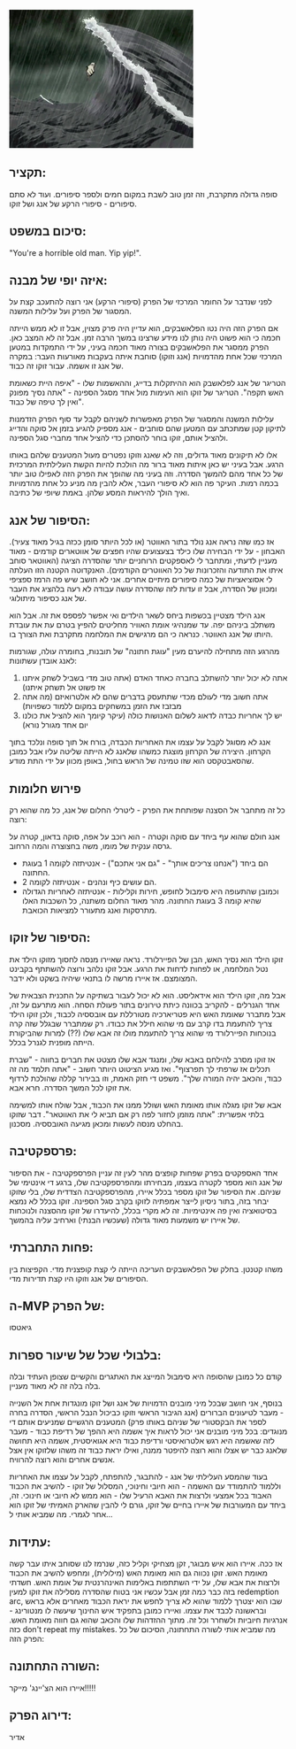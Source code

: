 ![](images/112.png "112")
## תקציר:
סופה גדולה מתקרבת, וזה זמן טוב לשבת במקום חמים ולספר סיפורים. ועוד לא סתם סיפורים - סיפורי הרקע של אנג ושל זוקו.

## סיכום במשפט:
"You're a horrible old man. Yip yip!".

## איזה יופי של מבנה:
לפני שנדבר על החומר המרכזי של הפרק (סיפורי הרקע) אני רוצה להתעכב קצת על המסגור של הפרק ועל עלילות המשנה.

אם הפרק הזה היה נטו הפלאשבקים, הוא עדיין היה פרק מצוין, אבל זו לא ממש הייתה חכמה כי הוא פשוט היה נותן לנו מידע שרצינו במשך הרבה זמן. אבל זה לא המצב כאן. הפרק ממסגר את הפלאשבקים בצורה מאוד חכמה בעיני, על ידי התמקדות במטען המרכזי שכל אחת מהדמויות (אנג וזוקו) סוחבת איתה בעקבות מאורעות העבר: במקרה של אנג זו אשמה. עבור זוקו זה כבוד.

הטריגר של אנג לפלאשבק הוא ההיתקלות בדייג, וההאשמות שלו - "איפה היית כשאומת האש תקפה". הטריגר של זוקו הוא העימות מול אחד מסגל הספינה - "אתה נסיך מפונק ואין לך טיפה של כבוד".

עלילות המשנה והמסגור של הפרק מאפשרות לשניהם לקבל עד סוף הפרק הזדמנות לתיקון קטן שמתכתב עם המטען שהם סוחבים - אנג מספיק להגיע בזמן אל סוקה והדייג ולהציל אותם, זוקו בוחר להסתכן כדי להציל אחד מחברי סגל הספינה.

אלו לא תיקונים מאוד גדולים, וזה לא שאנג וזוקו נפטרים מעול המטענים שלהם באותו הרגע. אבל בעיני יש כאן איתות מאוד ברור מה הולכת להיות הקשת העלילתית המרכזית של כל אחד מהם להמשך הסדרה. וזה בעיני מה שהופך את הפרק הזה לאפילו טוב יותר בכמה רמות. העיקר פה הוא לא סיפורי העבר, אלא להבין מה מניע כל אחת מהדמויות ואיך הולך להיראות המסע שלהן.
באמת שיופי של כתיבה.
## הסיפור של אנג:
אז כמו שזה נראה אנג נולד בתור האווטר (או לכל היותר סומן ככזה בגיל מאוד צעיר). האבחון - על ידי הבחירה שלו כילד בצעצועים שהיו חפצים של אווטארים קודמים - מאוד מעניין לדעתי, ומתחבר לי לאספקטים הרוחניים יותר שהסדרה הציגה (האווטאר סוחב איתו את התודעה והזכרונות של כל האווטרים הקודמים). האנקדוטה הקטנה הזו העלתה לי אסוציאציות של כמה סיפורים מיתיים אחרים. אני לא חושב שיש פה הרמז ספציפי ומכוון של הסדרה, אבל זו עדות לזה שהסדרה עושה עבודה לא רעה בלהציג את העבר של אנג כסיפור מיתולוגי.

אנג הילד מצטיין בכשפות ביחס לשאר הילדים ואי אפשר לפספס את זה. אבל הוא משתלב ביניהם יפה. עד שמנהיגי אומת האוויר מחליטים להפיץ בטרם עת את עובדת היותו של אנג האווטר. כנראה כי הם מרגישים את המלחמה מתקרבת ואת הצורך בו.

מהרגע הזה מתחילה להיערם מעין "עוגת חתונה" של תובנות, בחומרה עולה, שגורמות לאנג אובדן עשתונות: 
1. אתה לא יכול יותר להשתלב בחברה כאחד האדם (אתה טוב מדי בשביל לשחק איתנו אז פשוט אל תשחק איתנו)
2. אתה חשוב מדי לעולם מכדי שתתעסק בדברים שהם לא אלטרואיזם (מה אתה מבזבז את הזמן במשחקים במקום ללמוד כשפויות)
3. יש לך אחריות כבדה לדאוג לשלום האנושות כולה (עיקר קיומך הוא להציל את כולנו יום אחד מגורל נורא)

אנג לא מסוגל לקבל על עצמו את האחריות הכבדה, בורח אל תוך סופה ונלכד בתוך הקרחון. היצירה של הקרחון מוצגת כמשהו שלאנג לא הייתה שליטה עליו אבל כמובן שהסאבטקסט הוא שזו טמינה של הראש בחול, באופן מכוון על ידי התת מודע.
## פירוש חלומות
כל זה מתחבר אל הסצנה שפותחת את הפרק - ליטרלי החלום של אנג, כל מה שהוא רק רוצה:

אנג חולם שהוא עף ביחד עם סוקה וקטרה - הוא רוכב על אפה, סוקה בדאון, קטרה על גרסה ענקית של מומו, משה בחצוצרה והמה הרחוב.
* הם ביחד ("אנחנו צריכים אותך" - "גם אני אתכם") - אנטיתזה לקומה 1 בעוגת החתונה.
* הם עושים כיף ונהנים - אנטיתזה לקומה 2.
* וכמובן שהתעופה היא סימבול לחופש, חירות וקלילות - אנטיתזה לאחריות הגדולה שהיא קומה 3 בעוגת החתונה.
מהר מאוד החלום משתנה, כל השכבות האלו מתרסקות ואנג מתעורר למציאות הכואבת.
## הסיפור של זוקו:
זוקו הילד הוא נסיך האש, הבן של הפיירלורד. נראה שאיירו מנסה לחסוך מזוקו הילד את נטל המלחמה, או לפחות לדחות את הרגע. אבל זוקו נלהב ורוצה להשתתף בקבינט המצומצם. אז איירו מרשה לו בתנאי שיהיה בשקט ולא ידבר.

אבל מה, זוקו הילד הוא אידאליסט. הוא לא יכול לעבור בשתיקה על התכנית הצבאית של אחד הגנרלים - להקריב בכוונה כיתת טירונים בתור פעולת הסחה. הוא מתרעם על זה, אבל מתברר שאומת האש היא פטריארכיה מטורללת עם אובססיה לכבוד, ולכן זוקו הילד צריך להתעמת בדו קרב עם מי שהוא חילל את כבודו. רק שמתברר שבגלל שזה קרה בנוכחות הפיירלורד מי שהוא צריך להתעמת מולו זה אבא שלו (??) למרות שהביקורת הייתה מופנית לגנרל בכלל.

אז זוקו מסרב להילחם באבא שלו, ומנגד אבא שלו מצטט את חברים בחווה - "שברת תכלים אז שרפתי לך תפרצוף". ואז מגיע הציטוט היותר חשוב - "אתה תלמד מה זה כבוד, והכאב יהיה המורה שלך". משפט די חזק האמת, וזו בבירור קללה שהולכת לרדוף את זוקו לכל המשך הסדרה. חרא אבא.

אבא של זוקו מגלה אותו מאומת האש ושולל ממנו את הכבוד, אבל שולח אותו למשימה בלתי אפשרית: "אתה מוזמן לחזור לפה רק אם תביא לי את האווטאר". דבר שזוקו בהחלט מנסה לעשות ומכאן מגיעה האובססיה. מסכנון.

## פרספקטיבה:
אחד האספקטים בפרק שפחות קופצים מהר לעין זה עניין הפרספקטיבה - את הסיפור של אנג הוא מספר לקטרה בעצמו, מבחירתו ומהפרספקטיבה שלו, ברגע די אינטימי של שניהם.
את הסיפור של זוקו מספר בכלל איירו, מהפרספקטיבה הצדדית שלו, בלי שזוקו יבחר בזה, בתור ניסיון לייצר אמפתיה לזוקו בקרב סגל הספינה. זוקו בכלל לא נמצא בסיטואציה ואין פה אינטימיות. זה לא מקרי בכלל, להיעדרו של זוקו מהסצנה ולנוכחות של איירו יש משמעות מאוד גדולה (שעכשיו הבנתי) וארחיב עליה בהמשך.
## פחות התחברתי:
משהו קטנטן. בחלק של הפלאשבקים העריכה הייתה לי קצת קופצנית מדי. הקפיצות בין הסיפורים של אנג וזוקו היו קצת תדירות מדי.
## ה-MVP של הפרק:
גיאטסו
## בלבולי שכל של שיעור ספרות:
קודם כל כמובן שהסופה היא סימבול המייצג את האתגרים והקשיים שצופן העתיד ובלה בלה בלה זה לא מאוד מעניין.

בנוסף, אני חושב שבכל מיני מובנים הדמויות של אנג ושל זוקו מונגדות אחת אל השנייה - מעבר לטיעונים הברורים (אנג הגיבור הראשי וזוקו כביכול הנבל הראשי, הסדרה בחרה לספר את הבקסטורי של שניהם באותו פרק) המטענים הרגשיים שמניעים אותם די מנוגדים: בכל מיני מובנים אני יכול לראות איך אשמה היא ההפך של רדיפת כבוד - מעבר לזה שאשמה היא רגש אלטרואיסטי ורדיפת כבוד היא אגואיסטית, אשמה היא תחושה שלאנג כבר יש אצלו והוא רוצה להיפטר ממנה, ואילו יראת כבוד זה משהו שלזוקו אין אצל אנשים אחרים והוא רוצה להרוויח.

בעוד שהמסע העלילתי של אנג - להתבגר, להתפתח, לקבל על עצמו את האחריות וללמוד להתמודד עם האשמה - הוא חיובי וחינוכי, המסלול של זוקו - להשיב את הכבוד האבוד בכל אמצעי ולרצות את האבא הרעיל שלו - הוא ממש לא חיובי או חינוכי. זה, ביחד עם המעורבות של איירו בחיים של זוקו, גורם לי להבין שהארק האמיתי של זוקו הוא אחר לגמרי. מה שמביא אותי ל...

## עתידות:
אז ככה. איירו הוא איש מבוגר, זקן מצחיקי וקליל כזה, שנרמז לנו שסוחב איתו עבר קשה מאומת האש. זוקו נכווה גם הוא מאומת האש (מילולית), ומחפש להשיב את הכבוד ולרצות את אבא שלו, על ידי השתתפות באלימות האינהרנטית של אומת האש. חשדתי בזה כבר כמה זמן אבל עכשיו אני בטוח שהסדרה מסלילה את זוקו למעין redemption arc, שבו הוא יצטרך ללמוד שהוא לא צריך לחפש את יראת הכבוד מאחרים אלא בראש ובראשונה לכבד את עצמו. ואיירו כמובן בתפקיד איש החינוך שיעשה לו מנטורינג - אנרגיות חיוביות ולשחרר וכל זה. מתוך ההזדהות שלו והכאב שהוא גם חווה מאומת האש. כזה don't repeat my mistakes. מה שמביא אותי לשורה התחתונה, הסיכום של כל הפרק הזה:
## השורה התחתונה:
איירו הוא הצ'יינג' מייקר!!!!!
## דירוג הפרק:
אדיר